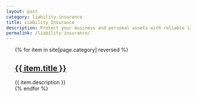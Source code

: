```yaml
---
layout: post
category: liability-insurance
title: Liability Insurance
description: Protect your business and personal assets with reliable liability insurance. Our experts provide comprehensive information and comparisons to help you choose the right coverage for your needs and budget.
permalink: /liability-insurance/
---
```


<ul>
{% for item in site[page.category] reversed %}
   <div class="post">
	<h2 class="post-title">
	  <a href="{{ item.url | absolute_url }}">
		{{ item.title }}
	  </a>
	</h2>
	{{ item.description  }}
  </div>
{% endfor %}
</ul>
